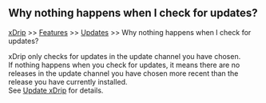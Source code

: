 ## Why nothing happens when I check for updates?
[xDrip](../README.md) >> [Features](./Features_page.md) >> [Updates](./Updates.md) >> Why nothing happens when I check for updates?  
  
xDrip only checks for updates in the update channel you have chosen.  
If nothing happens when you check for updates, it means there are no releases in the update channel you have chosen more recent than the release you have currently installed.  
See [Update xDrip](./Updates.md) for details.  
  
